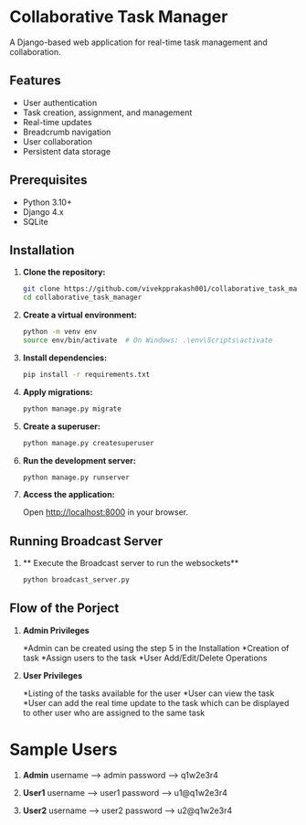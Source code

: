 # Collaborative Task Manager

A Django-based web application for real-time task management and collaboration.

## Features

* User authentication
* Task creation, assignment, and management
* Real-time updates
* Breadcrumb navigation
* User collaboration
* Persistent data storage

## Prerequisites

* Python 3.10+
* Django 4.x
* SQLite


## Installation

1. **Clone the repository:**

   ```bash
   git clone https://github.com/vivekpprakash001/collaborative_task_manager
   cd collaborative_task_manager
   ```

2. **Create a virtual environment:**

   ```bash
   python -m venv env
   source env/bin/activate  # On Windows: .\env\Scripts\activate
   ```

3. **Install dependencies:**

   ```bash
   pip install -r requirements.txt
   ```

4. **Apply migrations:**

   ```bash
   python manage.py migrate
   ```

5. **Create a superuser:**

   ```bash
   python manage.py createsuperuser
   ```

6. **Run the development server:**

   ```bash
   python manage.py runserver
   ```

7. **Access the application:**

   Open [http://localhost:8000](http://localhost:8000) in your browser.

## Running Broadcast Server

1. ** Execute the Broadcast server to run the websockets**
    
    ```bash
   python broadcast_server.py
   ```

## Flow of the Porject

1. **Admin Privileges**
    
    *Admin can be created using the step 5 in the Installation
    *Creation of task
    *Assign users to the task
    *User Add/Edit/Delete Operations
    
2. **User Privileges**
    
    *Listing of the tasks available for the user
    *User can view the task
    *User can add the real time update to the task which can be displayed to other user who are assigned to the same task
    
# Sample Users

1. **Admin**
    username --> admin
    password --> q1w2e3r4
   
2. **User1**
    username --> user1
    password --> u1@q1w2e3r4

3. **User2**
    username --> user2
    password --> u2@q1w2e3r4

